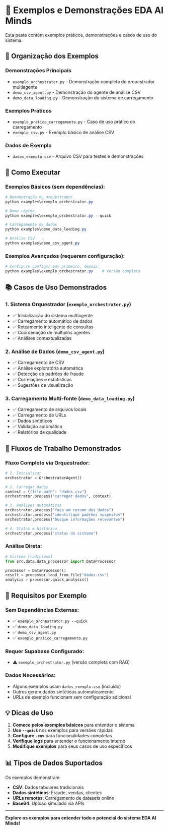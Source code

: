 # 🎯 Exemplos e Demonstrações EDA AI Minds

Esta pasta contém exemplos práticos, demonstrações e casos de uso do sistema.

## 📁 Organização dos Exemplos

### **Demonstrações Principais**
- `exemplo_orchestrator.py` - Demonstração completa do orquestrador multiagente
- `demo_csv_agent.py` - Demonstração do agente de análise CSV
- `demo_data_loading.py` - Demonstração do sistema de carregamento

### **Exemplos Práticos**
- `exemplo_pratico_carregamento.py` - Caso de uso prático do carregamento
- `exemplo_csv.py` - Exemplo básico de análise CSV

### **Dados de Exemplo**
- `dados_exemplo.csv` - Arquivo CSV para testes e demonstrações

## 🚀 Como Executar

### **Exemplos Básicos (sem dependências):**
```powershell
# Demonstração do orquestrador
python examples\exemplo_orchestrator.py

# Demo rápido
python examples\exemplo_orchestrator.py --quick

# Carregamento de dados
python examples\demo_data_loading.py

# Análise CSV
python examples\demo_csv_agent.py
```

### **Exemplos Avançados (requerem configuração):**
```powershell
# Configure configs/.env primeiro, depois:
python examples\exemplo_orchestrator.py    # Versão completa
```

## 📚 Casos de Uso Demonstrados

### **1. Sistema Orquestrador** (`exemplo_orchestrator.py`)
- ✅ Inicialização do sistema multiagente
- ✅ Carregamento automático de dados
- ✅ Roteamento inteligente de consultas
- ✅ Coordenação de múltiplos agentes
- ✅ Análises contextualizadas

### **2. Análise de Dados** (`demo_csv_agent.py`)
- ✅ Carregamento de CSV
- ✅ Análise exploratória automática
- ✅ Detecção de padrões de fraude
- ✅ Correlações e estatísticas
- ✅ Sugestões de visualização

### **3. Carregamento Multi-fonte** (`demo_data_loading.py`)
- ✅ Carregamento de arquivos locais
- ✅ Carregamento de URLs
- ✅ Dados sintéticos
- ✅ Validação automática
- ✅ Relatórios de qualidade

## 🎯 Fluxos de Trabalho Demonstrados

### **Fluxo Completo via Orquestrador:**
```python
# 1. Inicializar
orchestrator = OrchestratorAgent()

# 2. Carregar dados
context = {"file_path": "dados.csv"}
orchestrator.process("carregar dados", context)

# 3. Análises automáticas
orchestrator.process("faça um resumo dos dados")
orchestrator.process("identifique padrões suspeitos")
orchestrator.process("busque informações relevantes")

# 4. Status e histórico
orchestrator.process("status do sistema")
```

### **Análise Direta:**
```python
# Sistema tradicional
from src.data.data_processor import DataProcessor

processor = DataProcessor()
result = processor.load_from_file("dados.csv")
analysis = processor.quick_analysis()
```

## 🔧 Requisitos por Exemplo

### **Sem Dependências Externas:**
- ✅ `exemplo_orchestrator.py --quick`
- ✅ `demo_data_loading.py`
- ✅ `demo_csv_agent.py`
- ✅ `exemplo_pratico_carregamento.py`

### **Requer Supabase Configurado:**
- ⚠️ `exemplo_orchestrator.py` (versão completa com RAG)

### **Dados Necessários:**
- Alguns exemplos usam `dados_exemplo.csv` (incluído)
- Outros geram dados sintéticos automaticamente
- URLs de exemplo funcionam sem configuração adicional

## 💡 Dicas de Uso

1. **Comece pelos exemplos básicos** para entender o sistema
2. **Use `--quick`** nos exemplos para versões rápidas
3. **Configure `.env`** para funcionalidades completas
4. **Verifique logs** para entender o funcionamento interno
5. **Modifique exemplos** para seus casos de uso específicos

## 📊 Tipos de Dados Suportados

Os exemplos demonstram:
- **CSV**: Dados tabulares tradicionais
- **Dados sintéticos**: Fraude, vendas, clientes
- **URLs remotas**: Carregamento de datasets online
- **Base64**: Upload simulado via APIs

---

**Explore os exemplos para entender todo o potencial do sistema EDA AI Minds!**